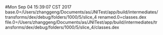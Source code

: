 #Mon Sep 04 15:39:07 CST 2017
base.0=/Users/zhanggeng/Documents/as/JNITest/app/build/intermediates/transforms/dex/debug/folders/1000/5/slice_4
renamed.0=classes.dex
file.0=/Users/zhanggeng/Documents/as/JNITest/app/build/intermediates/transforms/dex/debug/folders/1000/5/slice_4/classes.dex
